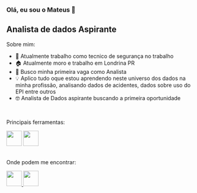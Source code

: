 ### Olá, eu sou o Mateus 👋

## Analista de dados Aspirante

Sobre mim:

- 🔭 Atualmente trabalho como tecnico de segurança no trabalho
- 🏠 Atualmente moro e trabalho em Londrina PR
- 🌱 Busco minha primeira vaga como Analista
- 💡 Aplico tudo oque estou aprendendo neste universo dos dados na minha profissão, analisando dados de acidentes, dados sobre uso do EPI entre outros
- 🤓 Analista de Dados aspirante buscando a primeira oportunidade

<br>

Principais ferramentas:

<div>
  <img height="40" width="40" src="https://github.com/BruceFonseca/Portfolio/blob/main/linguagens/sql.png?raw=true">
  <img height="40" width="40" src="https://github.com/BruceFonseca/Portfolio/blob/main/linguagens/power%20bi.png?raw=true">  
</div>

<br>

Onde podem me encontrar:

<div>
  <a href="https://www.instagram.com/mateusquina/?next=%2F">
    <img height="40" width="40" src="https://github.com/BruceFonseca/Portfolio/blob/main/social%20icons/instagram.png?raw=true">
  </a>
  <a href="https://www.linkedin.com/in/mateus-de-lima-quina-4a699b295/">
    <img height="40" width="40" src="https://github.com/BruceFonseca/Portfolio/blob/main/social%20icons/linkedin.png?raw=true">
  </a>
</div>

<br>

